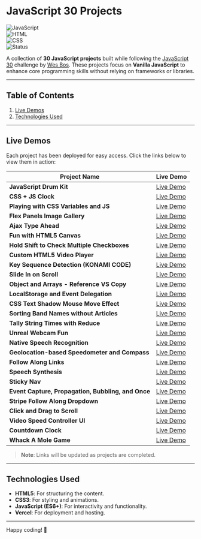 # JavaScript 30 Projects

![JavaScript](https://img.shields.io/badge/JavaScript-ES6+-yellow.svg)  
![HTML](https://img.shields.io/badge/HTML-5-orange.svg)  
![CSS](https://img.shields.io/badge/CSS-3-blue.svg)  
![Status](https://img.shields.io/badge/status-in%20progress-yellowgreen.svg)

A collection of **30 JavaScript projects** built while following the [JavaScript 30](https://javascript30.com/) challenge by [Wes Bos](https://github.com/wesbos). These projects focus on **Vanilla JavaScript** to enhance core programming skills without relying on frameworks or libraries.

---

## Table of Contents

1. [Live Demos](#live-demos)
2. [Technologies Used](#technologies-used)

---

## Live Demos

Each project has been deployed for easy access. Click the links below to view them in action:

| Project Name                                       | Live Demo                                                      |
| -------------------------------------------------- | -------------------------------------------------------------- |
| **JavaScript Drum Kit**                            | [Live Demo](https://js-drumkit-aadityar73.vercel.app)          |
| **CSS + JS Clock**                                 | [Live Demo](https://js-css-clock-aadityar73.vercel.app/)       |
| **Playing with CSS Variables and JS**              | [Live Demo](https://css-variables-aadityar73.vercel.app/)      |
| **Flex Panels Image Gallery**                      | [Live Demo](https://flex-panel-gallery-aadityar73.vercel.app/) |
| **Ajax Type Ahead**                                | [Live Demo](https://type-ahead-aadityar73.vercel.app/)         |
| **Fun with HTML5 Canvas**                          | [Live Demo](https://html-canvas-aadityar73.vercel.app/)        |
| **Hold Shift to Check Multiple Checkboxes**        | [Live Demo](#)                                                 |
| **Custom HTML5 Video Player**                      | [Live Demo](#)                                                 |
| **Key Sequence Detection (KONAMI CODE)**           | [Live Demo](#)                                                 |
| **Slide In on Scroll**                             | [Live Demo](#)                                                 |
| **Object and Arrays - Reference VS Copy**          | [Live Demo](#)                                                 |
| **LocalStorage and Event Delegation**              | [Live Demo](#)                                                 |
| **CSS Text Shadow Mouse Move Effect**              | [Live Demo](#)                                                 |
| **Sorting Band Names without Articles**            | [Live Demo](#)                                                 |
| **Tally String Times with Reduce**                 | [Live Demo](#)                                                 |
| **Unreal Webcam Fun**                              | [Live Demo](#)                                                 |
| **Native Speech Recognition**                      | [Live Demo](#)                                                 |
| **Geolocation-based Speedometer and Compass**      | [Live Demo](#)                                                 |
| **Follow Along Links**                             | [Live Demo](#)                                                 |
| **Speech Synthesis**                               | [Live Demo](#)                                                 |
| **Sticky Nav**                                     | [Live Demo](#)                                                 |
| **Event Capture, Propagation, Bubbling, and Once** | [Live Demo](#)                                                 |
| **Stripe Follow Along Dropdown**                   | [Live Demo](#)                                                 |
| **Click and Drag to Scroll**                       | [Live Demo](#)                                                 |
| **Video Speed Controller UI**                      | [Live Demo](#)                                                 |
| **Countdown Clock**                                | [Live Demo](#)                                                 |
| **Whack A Mole Game**                              | [Live Demo](#)                                                 |

> **Note**: Links will be updated as projects are completed.

---

## Technologies Used

- **HTML5**: For structuring the content.
- **CSS3**: For styling and animations.
- **JavaScript (ES6+)**: For interactivity and functionality.
- **Vercel**: For deployment and hosting.

---

Happy coding! 🚀
